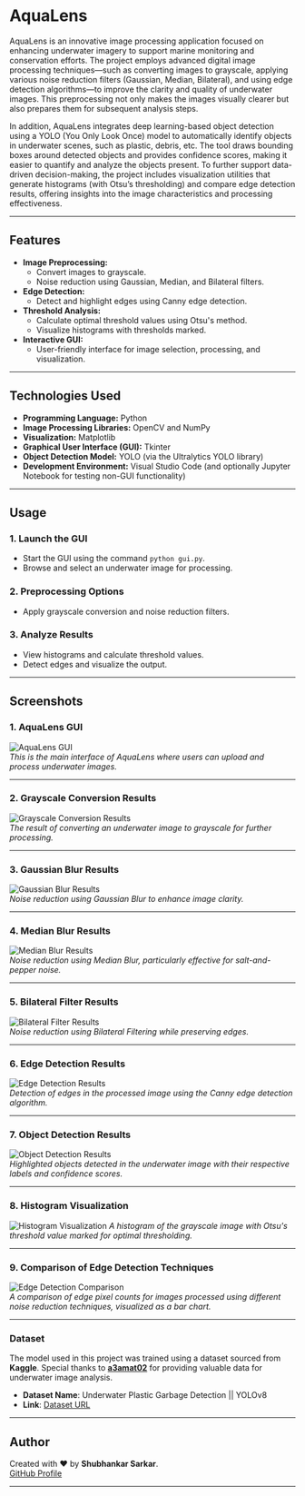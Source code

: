 # **AquaLens**

AquaLens is an innovative image processing application focused on enhancing underwater imagery to support marine monitoring and conservation efforts. The project employs advanced digital image processing techniques—such as converting images to grayscale, applying various noise reduction filters (Gaussian, Median, Bilateral), and using edge detection algorithms—to improve the clarity and quality of underwater images. This preprocessing not only makes the images visually clearer but also prepares them for subsequent analysis steps.

In addition, AquaLens integrates deep learning-based object detection using a YOLO (You Only Look Once) model to automatically identify objects in underwater scenes, such as plastic, debris, etc. The tool draws bounding boxes around detected objects and provides confidence scores, making it easier to quantify and analyze the objects present. To further support data-driven decision-making, the project includes visualization utilities that generate histograms (with Otsu’s thresholding) and compare edge detection results, offering insights into the image characteristics and processing effectiveness.

---

## **Features**
- **Image Preprocessing:**
  - Convert images to grayscale.
  - Noise reduction using Gaussian, Median, and Bilateral filters.
- **Edge Detection:**
  - Detect and highlight edges using Canny edge detection.
- **Threshold Analysis:**
  - Calculate optimal threshold values using Otsu's method.
  - Visualize histograms with thresholds marked.
- **Interactive GUI:**
  - User-friendly interface for image selection, processing, and visualization.

---

## **Technologies Used**
- **Programming Language:** Python  
- **Image Processing Libraries:** OpenCV and NumPy  
- **Visualization:** Matplotlib  
- **Graphical User Interface (GUI):** Tkinter  
- **Object Detection Model:** YOLO (via the Ultralytics YOLO library)    
- **Development Environment:** Visual Studio Code (and optionally Jupyter Notebook for testing non-GUI functionality)

---

## **Usage**
### **1. Launch the GUI**
   - Start the GUI using the command `python gui.py`.
   - Browse and select an underwater image for processing.

### **2. Preprocessing Options**
   - Apply grayscale conversion and noise reduction filters.

### **3. Analyze Results**
   - View histograms and calculate threshold values.
   - Detect edges and visualize the output.

---

## **Screenshots**

### **1. AquaLens GUI**  
![AquaLens GUI](https://github.com/shubhankar05sarkar/AquaLens/blob/969d7deb641a1b681445ba5b1b475120a3b685fa/Screenshot%20(1).png)  
*This is the main interface of AquaLens where users can upload and process underwater images.*

---

### **2. Grayscale Conversion Results**  
![Grayscale Conversion Results](https://github.com/shubhankar05sarkar/AquaLens/blob/969d7deb641a1b681445ba5b1b475120a3b685fa/Screenshot%20(6).png)  
*The result of converting an underwater image to grayscale for further processing.*

---

### **3. Gaussian Blur Results**  
![Gaussian Blur Results](https://github.com/shubhankar05sarkar/AquaLens/blob/969d7deb641a1b681445ba5b1b475120a3b685fa/Screenshot%20(7).png)  
*Noise reduction using Gaussian Blur to enhance image clarity.*

---

### **4. Median Blur Results**  
![Median Blur Results](https://github.com/shubhankar05sarkar/AquaLens/blob/969d7deb641a1b681445ba5b1b475120a3b685fa/Screenshot%20(8).png)  
*Noise reduction using Median Blur, particularly effective for salt-and-pepper noise.*

---

### **5. Bilateral Filter Results**  
![Bilateral Filter Results](https://github.com/shubhankar05sarkar/AquaLens/blob/969d7deb641a1b681445ba5b1b475120a3b685fa/Screenshot%20(9).png)  
*Noise reduction using Bilateral Filtering while preserving edges.*

---

### **6. Edge Detection Results**  
![Edge Detection Results](https://github.com/shubhankar05sarkar/AquaLens/blob/969d7deb641a1b681445ba5b1b475120a3b685fa/Screenshot%20(10).png)  
*Detection of edges in the processed image using the Canny edge detection algorithm.*

---

### **7. Object Detection Results**  
![Object Detection Results](https://github.com/shubhankar05sarkar/AquaLens/blob/969d7deb641a1b681445ba5b1b475120a3b685fa/Screenshot%20(11).png)  
*Highlighted objects detected in the underwater image with their respective labels and confidence scores.*

---

### **8. Histogram Visualization**  
![Histogram Visualization](https://github.com/shubhankar05sarkar/AquaLens/blob/969d7deb641a1b681445ba5b1b475120a3b685fa/Screenshot%20(13).png) 
*A histogram of the grayscale image with Otsu's threshold value marked for optimal thresholding.*

---

### **9. Comparison of Edge Detection Techniques**  
![Edge Detection Comparison](https://github.com/shubhankar05sarkar/AquaLens/blob/969d7deb641a1b681445ba5b1b475120a3b685fa/Screenshot%20(12).png)  
*A comparison of edge pixel counts for images processed using different noise reduction techniques, visualized as a bar chart.*

---

### **Dataset**
The model used in this project was trained using a dataset sourced from **Kaggle**. Special thanks to [**a3amat02**](https://www.kaggle.com/a3amat02) for providing valuable data for underwater image analysis.  
- **Dataset Name**: Underwater Plastic Garbage Detection || YOLOv8  
- **Link**: [Dataset URL](https://www.kaggle.com/code/a3amat02/underwater-plastic-garbage-detection-yolov8)

---

## **Author**

Created with ❤️ by **Shubhankar Sarkar**.  
[GitHub Profile](https://github.com/shubhankar05sarkar)

---

